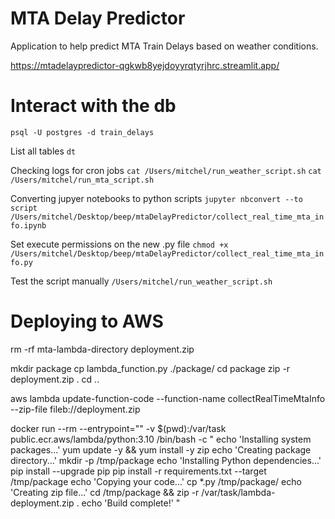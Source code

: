 # MTA Delay Predictor
Application to help predict MTA Train Delays based on weather conditions.

https://mtadelaypredictor-qgkwb8yejdoyyrqtyrjhrc.streamlit.app/


# Interact with the db
`psql -U postgres -d train_delays`

List all tables
`dt`

Checking logs for cron jobs
`cat /Users/mitchel/run_weather_script.sh`
`cat /Users/mitchel/run_mta_script.sh`

Converting jupyer notebooks to python scripts
`jupyter nbconvert --to script /Users/mitchel/Desktop/beep/mtaDelayPredictor/collect_real_time_mta_info.ipynb`

Set execute permissions on the new .py file
`chmod +x /Users/mitchel/Desktop/beep/mtaDelayPredictor/collect_real_time_mta_info.py`

Test the script manually
`/Users/mitchel/run_weather_script.sh`


# Deploying to AWS
rm -rf mta-lambda-directory deployment.zip

mkdir package
cp lambda_function.py ./package/
cd package
zip -r deployment.zip .
cd ..

aws lambda update-function-code   --function-name collectRealTimeMtaInfo   --zip-file fileb://deployment.zip


docker run --rm --entrypoint="" -v $(pwd):/var/task public.ecr.aws/lambda/python:3.10   /bin/bash -c "
    echo 'Installing system packages...'
    yum update -y && yum install -y zip
    echo 'Creating package directory...'
    mkdir -p /tmp/package
    echo 'Installing Python dependencies...'
    pip install --upgrade pip
    pip install -r requirements.txt --target /tmp/package
    echo 'Copying your code...'
    cp *.py /tmp/package/
    echo 'Creating zip file...'
    cd /tmp/package && zip -r /var/task/lambda-deployment.zip .
    echo 'Build complete!'
  "
